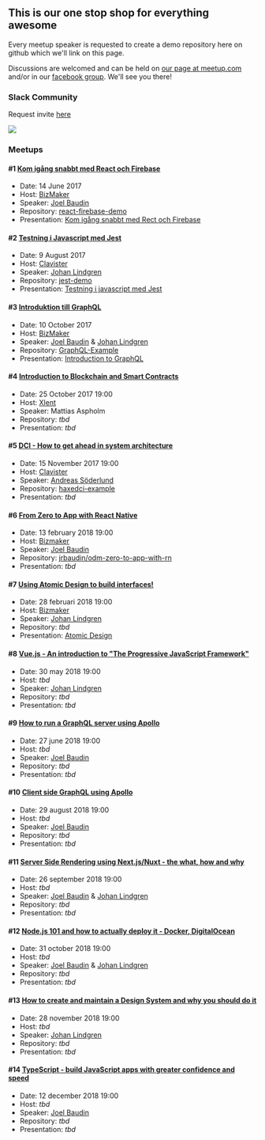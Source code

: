 ## This is our one stop shop for everything awesome

Every meetup speaker is requested to create a demo repository here on github which we'll link on this page.

Discussions are welcomed and can be held on [our page at meetup.com](https://www.meetup.com/ovik-dev) and/or in our [facebook group](https://www.facebook.com/groups/117816668796460/). We'll see you there!

### Slack Community
Request invite [here](https://ovikdevmeetup.now.sh)

<img src="https://ovikdevmeetup.now.sh/badge.svg">

### Meetups

#### #1 [Kom igång snabbt med React och Firebase](https://www.meetup.com/ovik-dev/events/240287936/)

- Date: 14 June 2017
- Host: [BizMaker](http://www.bizmaker.se)
- Speaker: [Joel Baudin](https://github.com/jrbaudin)
- Repository: [react-firebase-demo](https://github.com/jrbaudin/react-firebase-demo)
- Presentation: [Kom igång snabbt med Rect och Firebase](https://prezi.com/view/ugYB80cZIw4YRzhCmOJe)

#### #2 [Testning i Javascript med Jest](https://www.meetup.com/ovik-dev/events/241137933/)

- Date: 9 August 2017
- Host: [Clavister](https://www.clavister.com)
- Speaker: [Johan Lindgren](https://github.com/lindgr3n)
- Repository: [jest-demo](https://github.com/lindgr3n/jest-demo)
- Presentation: [Testning i javascript med Jest](https://prezi.com/view/e2v07VnJrN0l4ibHQnAC/)

#### #3 [Introduktion till GraphQL](https://www.meetup.com/ovik-dev/events/243474171/)

- Date: 10 October 2017
- Host: [BizMaker](http://www.bizmaker.se)
- Speaker: [Joel Baudin](https://github.com/jrbaudin) & [Johan Lindgren](https://github.com/lindgr3n)
- Repository: [GraphQL-Example](https://github.com/jrbaudin/GraphQL-Example)
- Presentation: [Introduction to GraphQL](https://prezi.com/view/5PfbkfvfXHCNDHTkN45z/)

#### #4 [Introduction to Blockchain and Smart Contracts](https://www.meetup.com/ovik-dev/events/244195803/)

- Date: 25 October 2017 19:00
- Host: [Xlent](https://www.xlent.se)
- Speaker: Mattias Aspholm
- Repository: _tbd_
- Presentation: _tbd_

#### #5 [DCI - How to get ahead in system architecture](https://www.meetup.com/ovik-dev/events/244107581/)

- Date: 15 November 2017 19:00
- Host: [Clavister](https://www.clavister.com)
- Speaker: [Andreas Söderlund](https://github.com/ciscoheat)
- Repository: [haxedci-example](https://github.com/ciscoheat/haxedci-example)
- Presentation: _tbd_

#### #6 [From Zero to App with React Native](https://www.meetup.com/ovik-dev/events/247340286/)

- Date: 13 february 2018 19:00
- Host: [Bizmaker](http://www.bizmaker.se)
- Speaker: [Joel Baudin](https://github.com/jrbaudin)
- Repository: [jrbaudin/odm-zero-to-app-with-rn](https://github.com/jrbaudin/odm-zero-to-app-with-rn)
- Presentation: _tbd_

#### #7 [Using Atomic Design to build interfaces!](https://www.meetup.com/ovik-dev/events/247518466/)

- Date: 28 februari 2018 19:00
- Host: [Bizmaker](http://www.bizmaker.se)
- Speaker: [Johan Lindgren](https://github.com/lindgr3n)
- Repository: _tbd_
- Presentation: [Atomic Design](https://prezi.com/view/ltOnQM0rnHfZHlTzRigx/)

#### #8 [Vue.js - An introduction to "The Progressive JavaScript Framework"](https://www.meetup.com/ovik-dev/events/250644997/)

- Date: 30 may 2018 19:00
- Host: _tbd_
- Speaker: [Johan Lindgren](https://github.com/lindgr3n)
- Repository: _tbd_
- Presentation: _tbd_

#### #9 [How to run a GraphQL server using Apollo](https://www.meetup.com/ovik-dev/events/250645033/)

- Date: 27 june 2018 19:00
- Host: _tbd_
- Speaker: [Joel Baudin](https://github.com/jrbaudin)
- Repository: _tbd_
- Presentation: _tbd_

#### #10 [Client side GraphQL using Apollo](https://www.meetup.com/ovik-dev/events/250645119/)

- Date: 29 august 2018 19:00
- Host: _tbd_
- Speaker: [Joel Baudin](https://github.com/jrbaudin)
- Repository: _tbd_
- Presentation: _tbd_

#### #11 [Server Side Rendering using Next.js/Nuxt - the what, how and why](https://www.meetup.com/ovik-dev/events/250645145/)

- Date: 26 september 2018 19:00
- Host: _tbd_
- Speaker: [Joel Baudin](https://github.com/jrbaudin) & [Johan Lindgren](https://github.com/lindgr3n)
- Repository: _tbd_
- Presentation: _tbd_

#### #12 [Node.js 101 and how to actually deploy it - Docker, DigitalOcean](https://www.meetup.com/ovik-dev/events/250645179/)

- Date: 31 october 2018 19:00
- Host: _tbd_
- Speaker: [Joel Baudin](https://github.com/jrbaudin) & [Johan Lindgren](https://github.com/lindgr3n)
- Repository: _tbd_
- Presentation: _tbd_

#### #13 [How to create and maintain a Design System and why you should do it](https://www.meetup.com/ovik-dev/events/250645375/)

- Date: 28 november 2018 19:00
- Host: _tbd_
- Speaker: [Johan Lindgren](https://github.com/lindgr3n)
- Repository: _tbd_
- Presentation: _tbd_

#### #14 [TypeScript - build JavaScript apps with greater confidence and speed](https://www.meetup.com/ovik-dev/events/250678954/)

- Date: 12 december 2018 19:00
- Host: _tbd_
- Speaker: [Joel Baudin](https://github.com/jrbaudin)
- Repository: _tbd_
- Presentation: _tbd_
